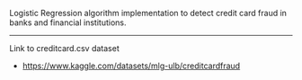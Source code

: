 Logistic Regression algorithm implementation to detect credit card fraud in banks and financial institutions.


***********************************************************
Link to creditcard.csv dataset
- https://www.kaggle.com/datasets/mlg-ulb/creditcardfraud